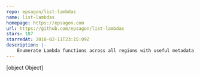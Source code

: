 ```yaml
---
repo: epsagon/list-lambdas
name: list-lambdas
homepage: https://epsagon.com
url: https://github.com/epsagon/list-lambdas
stars: 187
starredAt: 2018-02-11T23:15:09Z
description: |-
    Enumerate Lambda functions across all regions with useful metadata 💡💵⚙
---
```


[object Object]
